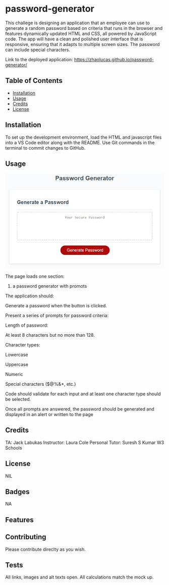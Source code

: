 # password-generator

This challege is designing an application that an employee can use to generate a random password based on criteria that runs in the browser and features dynamically updated HTML and CSS, all powered by JavaScript code. The app will have a clean and polished user interface that is responsive, ensuring that it adapts to multiple screen sizes. The password can include special characters. 

Link to the deployed application: https://zhaolucas.github.io/password-generator/

## Table of Contents

* [Installation](#installation)
* [Usage](#usage)
* [Credits](#credits)
* [License](#license)

## Installation

To set up the development environment, load the HTML and javascript files into a VS Code editor along with the README. Use Git commands in the terminal to commit changes to GitHub.

## Usage 

![Alt text](<assets/05-javascript-challenge-demo.png>)

The page loads one section: 
1) a password generator with promots

The application should:

Generate a password when the button is clicked.

Present a series of prompts for password criteria:

Length of password:

At least 8 characters but no more than 128.

Character types:

Lowercase

Uppercase

Numeric

Special characters ($@%&*, etc.)

Code should validate for each input and at least one character type should be selected.

Once all prompts are answered, the password should be generated and displayed in an alert or written to the page

## Credits

TA: Jack Labukas
Instructor: Laura Cole
Personal Tutor: Suresh S Kumar 
W3 Schools

## License

NIL 

## Badges

NA 

## Features

## Contributing

Please contribute direclty as you wish. 

## Tests

All links, images and alt texts open. All calculations match the mock up.

